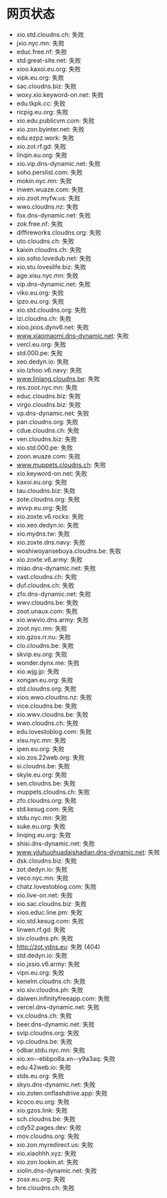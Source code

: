 # 网页状态
- xio.std.cloudns.ch: 失败
- jxio.nyc.mn: 失败
- educ.free.nf: 失败
- std.great-site.net: 失败
- xioo.kaxoi.eu.org: 失败
- vipk.eu.org: 失败
- sac.cloudns.biz: 失败
- woxy.xio.keyword-on.net: 失败
- edu.tkpk.cc: 失败
- ricpig.eu.org: 失败
- xio.edu.publicvm.com: 失败
- xio.zon.byinter.net: 失败
- edu.ezpz.work: 失败
- xio.zot.rf.gd: 失败
- linqin.eu.org: 失败
- xio.vip.dns-dynamic.net: 失败
- soho.perslist.com: 失败
- mokin.nyc.mn: 失败
- inwen.wuaze.com: 失败
- xio.zoot.myfw.us: 失败
- wwo.cloudns.nz: 失败
- fox.dns-dynamic.net: 失败
- zok.free.nf: 失败
- diffireworks.cloudns.org: 失败
- uto.cloudns.ch: 失败
- kaixin.cloudns.ch: 失败
- xio.soho.lovedub.net: 失败
- xio.stu.loveslife.biz: 失败
- age.xisu.nyc.mn: 失败
- vip.dns-dynamic.net: 失败
- viko.eu.org: 失败
- ipzo.eu.org: 失败
- xio.std.cloudns.org: 失败
- lzi.cloudns.ch: 失败
- xioo.jxios.dynv6.net: 失败
- www.xiaomaomi.dns-dynamic.net: 失败
- vercl.eu.org: 失败
- std.000.pe: 失败
- xeo.dedyn.io: 失败
- xio.lzhoo.v6.navy: 失败
- www.liniang.cloudns.be: 失败
- res.zoot.nyc.mn: 失败
- educ.cloudns.biz: 失败
- virgo.cloudns.biz: 失败
- vp.dns-dynamic.net: 失败
- pan.cloudns.org: 失败
- cdue.cloudns.ch: 失败
- ven.cloudns.biz: 失败
- xio.std.000.pe: 失败
- zoon.wuaze.com: 失败
- www.muppets.cloudns.ch: 失败
- xio.keyword-on.net: 失败
- kaxoi.eu.org: 失败
- tau.cloudns.biz: 失败
- zote.cloudns.org: 失败
- wvvp.eu.org: 失败
- xio.zoxte.v6.rocks: 失败
- xio.xeo.dedyn.io: 失败
- xio.mydns.tw: 失败
- xio.zoxte.dns.navy: 失败
- woshiwoyansebuya.cloudns.be: 失败
- xio.zoxte.v6.army: 失败
- miao.dns-dynamic.net: 失败
- vast.cloudns.ch: 失败
- duf.cloudns.ch: 失败
- zfo.dns-dynamic.net: 失败
- wwv.cloudns.be: 失败
- zoot.unaux.com: 失败
- xio.wwvio.dns.army: 失败
- zoot.nyc.mn: 失败
- xio.gzos.rr.nu: 失败
- clo.cloudns.be: 失败
- skvip.eu.org: 失败
- wonder.dynx.me: 失败
- xio.wjg.jp: 失败
- xongan.eu.org: 失败
- std.cloudns.org: 失败
- xioo.wwo.cloudns.nz: 失败
- vice.cloudns.be: 失败
- xio.wwv.cloudns.be: 失败
- wwo.cloudns.ch: 失败
- edu.lovestoblog.com: 失败
- xisu.nyc.mn: 失败
- ipen.eu.org: 失败
- xio.zos.22web.org: 失败
- si.cloudns.be: 失败
- skyle.eu.org: 失败
- sen.cloudns.be: 失败
- muppets.cloudns.ch: 失败
- zfo.cloudns.org: 失败
- std.kesug.com: 失败
- stdu.nyc.mn: 失败
- suke.eu.org: 失败
- linqing.eu.org: 失败
- shisi.dns-dynamic.net: 失败
- www.yiluhuohuadaishadian.dns-dynamic.net: 失败
- dsk.cloudns.biz: 失败
- zot.dedyn.io: 失败
- veco.nyc.mn: 失败
- chatz.lovestoblog.com: 失败
- xio.live-on.net: 失败
- xio.sac.cloudns.biz: 失败
- xioo.educ.line.pm: 失败
- xio.std.kesug.com: 失败
- linwen.rf.gd: 失败
- siv.cloudns.ph: 失败
- http://zot.ydns.eu: 失败 (404)
- std.dedyn.io: 失败
- xio.jxsio.v6.army: 失败
- vipn.eu.org: 失败
- kenelm.cloudns.ch: 失败
- xio.siv.cloudns.ph: 失败
- daiwen.infinityfreeapp.com: 失败
- vercel.dns-dynamic.net: 失败
- vx.cloudns.ch: 失败
- beer.dns-dynamic.net: 失败
- svip.cloudns.org: 失败
- vp.cloudns.be: 失败
- odbar.stdu.nyc.mn: 失败
- xio.xn--ebbpo8a.xn--y9a3aq: 失败
- edu.42web.io: 失败
- stds.eu.org: 失败
- skyo.dns-dynamic.net: 失败
- xio.zoten.onflashdrive.app: 失败
- kcoco.eu.org: 失败
- xio.gzos.link: 失败
- sch.cloudns.be: 失败
- cdy52.pages.dev: 失败
- mov.cloudns.org: 失败
- xio.zon.myredirect.us: 失败
- xio.xiaohhh.xyz: 失败
- xio.zon.lookin.at: 失败
- xiolin.dns-dynamic.net: 失败
- zosx.eu.org: 失败
- bre.cloudns.ch: 失败
